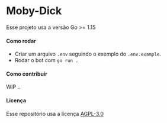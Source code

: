 # Moby-Dick
Esse projeto usa a versão Go >= 1.15

#### Como rodar
* Criar um arquivo `.env` seguindo o exemplo do `.env.example`.
* Rodar o bot com `go run .`

#### Como contribuir
WIP ..

#### Licença
Esse repositório usa a licença  [AGPL-3.0](https://github.com/syncship/moby-dick/blob/master/LICENSE)